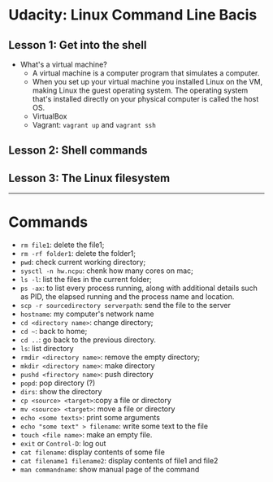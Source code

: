 # Udacity: Linux Command Line Bacis

## Lesson 1: Get into the shell

- What's a virtual machine? 
  - A virtual machine is a computer program that simulates a computer. 
  - When you set up your virtual machine you installed Linux on the VM, making Linux the guest operating system. The operating system that's installed directly on your physical computer is called the host OS. 
  - VirtualBox
  - Vagrant: ```vagrant up``` and ```vagrant ssh```
  
## Lesson 2: Shell commands  
  
## Lesson 3: The Linux filesystem  
  
--------------------------------------

# Commands

- ```rm file1```: delete the file1;
- ```rm -rf folder1```: delete the folder1;
- ```pwd```: check current working directory;
- ```sysctl -n hw.ncpu```: chenk how many cores on mac;
- ```ls -l```: list the files in the current folder;
- ```ps -ax```: to list every process running, along with additional details such as PID, the elapsed running 
          and the process name and location.  
- ```scp -r sourcedirectory serverpath```: send the file to the server
- ```hostname```: my computer's network name
- ```cd <directory name>```: change directory; 
- ```cd ~```: back to home; 
- ```cd ..```: go back to the previous directory. 
- ```ls```: list directory
- ```rmdir <directory name>```: remove the empty directory;
- ```mkdir <directory name>```: make directory
- ```pushd <firectory name>```: push directory 
- ```popd```: pop directory (?)
- ```dirs```: show the directory
- ```cp <source> <target>```:copy a file or directory
- ```mv <source> <target>```: move a file or directory
- ```echo <some texts>```: print some arguments
- ```echo "some text" > filename```: write some text to the file
- ```touch <file name>```: make an empty file. 
- ```exit``` or ```Control-D```: log out 
- ```cat filename```: display contents of some file
- ```cat filename1 filename2```: display contents of file1 and file2  
- ```man commandname```: show manual page of the command

































